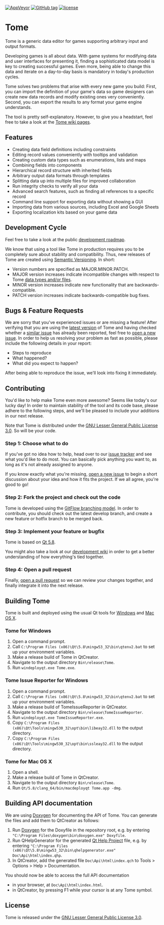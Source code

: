 [![AppVeyor](https://img.shields.io/appveyor/ci/npruehs/tome-editor.svg?maxAge=2592000)](https://ci.appveyor.com/project/npruehs/tome-editor)
[![GitHub tag](https://img.shields.io/github/tag/npruehs/tome-editor.svg?maxAge=2592000)](https://github.com/npruehs/tome-editor/releases)
[![license](https://img.shields.io/github/license/npruehs/tome-editor.svg?maxAge=2592000)](https://github.com/npruehs/tome-editor/blob/develop/LICENSE)

# Tome

Tome is a generic data editor for games supporting arbitrary input and output formats.

Developing games is all about data. With game systems for modifying data and user interfaces for presenting it, finding a sophisticated data model is key to creating successful games. Even more, being able to change this data and iterate on a day-to-day basis is mandatory in today's production cycles.

Tome solves two problems that arise with every new game you build: First, you can import the definition of your game's data so game designers can create new data records and modify existing ones very conveniently. Second, you can export the results to any format your game engine understands.

The tool is pretty self-explanatory. However, to give you a headstart, feel free to take a look at the [Tome wiki pages](https://github.com/npruehs/game-data-editor/wiki).

## Features

* Creating data field definitions including constraints
* Editing record values conveniently with tooltips and validation
* Creating custom data types such as enumerations, lists and maps
* Combining fields into components
* Hierarchical record structure with inherited fields
* Arbitrary output data formats through templates
* Splitting data up into multiple files for improved collaboration
* Run integrity checks to verify all your data
* Advanced search features, such as finding all references to a specific record
* Command line support for exporting data without showing a GUI
* Importing data from various sources, including Excel and Google Sheets
* Exporting localization kits based on your game data

## Development Cycle

Feel free to take a look at the public [development roadmap](https://github.com/npruehs/tome-editor/milestones). 

We know that using a tool like Tome in production requires you to be completely sure about stability and compatibility. Thus, new releases of Tome are created using [Semantic Versioning](http://semver.org/). In short:

* Version numbers are specified as MAJOR.MINOR.PATCH.
* MAJOR version increases indicate incompatible changes with respect to Tome [data types and/or files](https://github.com/npruehs/game-data-editor/wiki/Project-Structure).
* MINOR version increases indicate new functionality that are backwards-compatible.
* PATCH version increases indicate backwards-compatible bug fixes.

## Bugs & Feature Requests

We are sorry that you've experienced issues or are missing a feature! After verifying that you are using the [latest version](https://github.com/npruehs/game-data-editor/releases) of Tome and having checked whether a [similar issue](https://github.com/npruehs/game-data-editor/issues) has already been reported, feel free to [open a new issue](https://github.com/npruehs/game-data-editor/issues/new). In order to help us resolving your problem as fast as possible, please include the following details in your report:

* Steps to reproduce
* What happened?
* What did you expect to happen?

After being able to reproduce the issue, we'll look into fixing it immediately.

## Contributing

You'd like to help make Tome even more awesome? Seems like today's our lucky day! In order to maintain stability of the tool and its code base, please adhere to the following steps, and we'll be pleased to include your additions in our next release.

Note that Tome is distributed under the [GNU Lesser General Public License 3.0](https://github.com/npruehs/game-data-editor/blob/master/LICENSE). So will be your code.

### Step 1: Choose what to do

If you've got no idea how to help, head over to our [issue tracker](https://github.com/npruehs/game-data-editor/issues) and see what you'd like to do most. You can basically pick anything you want to, as long as it's not already assigned to anyone.

If you know exactly what you're missing, [open a new issue](https://github.com/npruehs/game-data-editor/issues/new) to begin a short discussion about your idea and how it fits the project. If we all agree, you're good to go!

### Step 2: Fork the project and check out the code

Tome is developed using the [GitFlow branching model](http://nvie.com/posts/a-successful-git-branching-model/). In order to contribute, you should check out the latest develop branch, and create a new feature or hotfix branch to be merged back.

### Step 3: Implement your feature or bugfix

Tome is based on [Qt 5.8](http://www.qt.io/).

You might also take a look at our [development wiki](https://github.com/npruehs/game-data-editor/wiki) in order to get a better understanding of how everything's tied together.

### Step 4: Open a pull request

Finally, [open a pull request](https://help.github.com/articles/creating-a-pull-request/) so we can review your changes together, and finally integrate it into the next release.

## Building Tome

Tome is built and deployed using the usual Qt tools for [Windows](https://doc.qt.io/qt-5/windows-deployment.html) and [Mac OS X](http://doc.qt.io/qt-5/osx-deployment.html).

### Tome for Windows

1. Open a command prompt.
1. Call `C:\Program Files (x86)\Qt\5.8\mingw53_32\bin\qtenv2.bat` to set up your environment variables.
1. Make a release build of Tome in QtCreator.
1. Navigate to the output directory `Bin\release\Tome`.
1. Run `windeployqt.exe Tome.exe`.

### Tome Issue Reporter for Windows

1. Open a command prompt.
1. Call `C:\Program Files (x86)\Qt\5.8\mingw53_32\bin\qtenv2.bat` to set up your environment variables.
1. Make a release build of TomeIssueReporter in QtCreator.
1. Navigate to the output directory `Bin\release\TomeIssueReporter`.
1. Run `windeployqt.exe TomeIssueReporter.exe`.
1. Copy `C:\Program Files (x86)\Qt\Tools\mingw530_32\opt\bin\libeay32.dll` to the output directory.
1. Copy `C:\Program Files (x86)\Qt\Tools\mingw530_32\opt\bin\ssleay32.dll` to the output directory.

### Tome for Mac OS X

1. Open a shell.
1. Make a release build of Tome in QtCreator.
1. Navigate to the output directory `Bin\release\Tome`.
1. Run `Qt/5.8/clang_64/bin/macdeployqt Tome.app -dmg`.

## Building API documentation

We are using [Doxygen](http://www.stack.nl/~dimitri/doxygen/) for documenting the API of Tome. You can generate the files and add them to QtCreator as follows:

1. Run [Doxygen](http://www.stack.nl/~dimitri/doxygen/) for the Doxyfile in the repository root, e.g. by entering `"C:\Program Files\doxygen\bin\doxygen.exe" Doxyfile`.
1. Run QHelpGenerator for the generated [Qt Help Project](http://doc.qt.io/qt-5/qthelp-framework.html) file, e.g. by entering `"C:\Program Files (x86)\Qt\5.8\mingw53_32\bin\qhelpgenerator.exe" Doc\Api\html\index.qhp`.
1. In QtCreator, add the generated file `Doc\Api\html\index.qch` to Tools > Options > Help > Documentation.

You should now be able to access the full API documentation

* in your browser, at `Doc\Api\html\index.html`.
* in QtCreator, by pressing F1 while your cursor is at any Tome symbol.

## License

Tome is released under the [GNU Lesser General Public License 3.0](https://github.com/npruehs/game-data-editor/blob/master/LICENSE).
